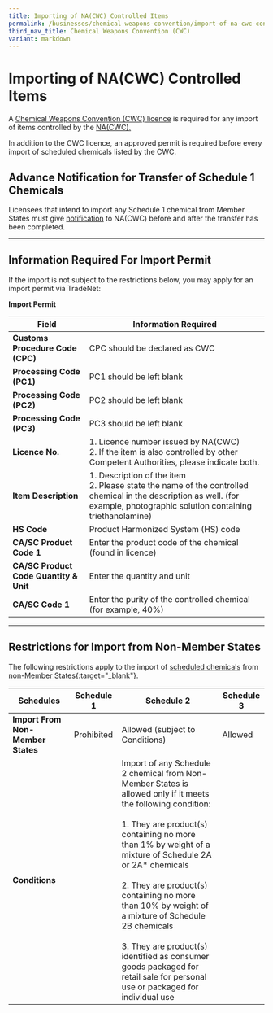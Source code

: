 ```yaml
---
title: Importing of NA(CWC) Controlled Items
permalink: /businesses/chemical-weapons-convention/import-of-na-cwc-controlled-items/
third_nav_title: Chemical Weapons Convention (CWC)
variant: markdown
---
```

# Importing of NA(CWC) Controlled Items

A  [Chemical Weapons Convention (CWC) licence](/businesses/chemical-weapons-convention/licensing-requirements) is required for any import of items controlled by the  [NA(CWC).](/businesses/chemical-weapons-convention/introduction)

In addition to the CWC licence, an approved permit is required before every import of scheduled chemicals listed by the CWC.


## Advance Notification for Transfer of Schedule 1 Chemicals

Licensees that intend to import any Schedule 1 chemical from Member States must give [notification](/businesses/chemical-weapons-convention/declarations/advanced-notification-on-transfer-of-schedule-1-chemicals) to NA(CWC) before and after the transfer has been completed.

----

## Information Required For Import Permit

If the import is not subject to the restrictions below, you may apply for an import permit via TradeNet:

**Import Permit**

| Field | Information Required |
|---|---|
| **Customs Procedure Code (CPC)** | CPC should be declared as CWC |
| **Processing Code (PC1)** | PC1 should be left blank |
| **Processing Code (PC2)** | PC2 should be left blank |
| **Processing Code (PC3)** | PC3 should be left blank |
| **Licence No.** |  1. Licence number issued by NA(CWC) <br> 2. If the item is also controlled by other Competent Authorities, please indicate both. |
| **Item Description** | 1.   Description of the item <br> 2. Please state the name of the controlled chemical in the description as well. (for example, photographic solution containing triethanolamine) |
| **HS Code** | Product Harmonized System (HS) code |
| **CA/SC Product Code 1** | Enter the product code of the chemical (found in licence) |
| **CA/SC Product Code Quantity &amp; Unit** | Enter the quantity and unit |
| **CA/SC Code 1** | Enter the purity of the controlled chemical (for example, 40%) |

----

## Restrictions for Import from Non-Member States

The following restrictions apply to the import of [scheduled chemicals](/files/businesses/GuidetoNACWCLicence010724.pdf) from [non-Member States](https://www.opcw.org/about-us/member-states){:target="_blank"}.

| Schedules | Schedule 1 | Schedule 2 |  Schedule 3 |
|---|---|---|---|
| **Import From Non-Member States** | Prohibited | Allowed (subject to Conditions) | Allowed |
| **Conditions** | | Import of any Schedule 2 chemical from Non-Member States is allowed only if it meets the following condition: <br><br> 1. They are product(s) containing no more than 1% by weight of a mixture of Schedule 2A or 2A* chemicals <br><br> 2. They are product(s) containing no more than 10% by weight of a mixture of Schedule 2B chemicals <br><br> 3.  They are product(s) identified as consumer goods packaged for retail sale for personal use or packaged for individual use | |